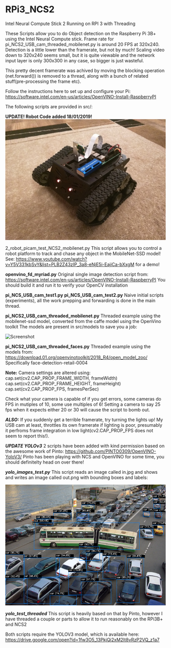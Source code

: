 # RPi3_NCS2
Intel Neural Compute Stick 2 Running on RPI 3 with Threading

These Scripts allow you to do Object detection on the Raspberry Pi 3B+ using the Intel Neural Compute stick.
Frame rate for pi_NCS2_USB_cam_threaded_mobilenet.py is around 20 FPS at 320x240. Detection is a little lower than the framerate, but not by much!
Scaling video down to 320x240 seems small, but it is quite viewable and the network input layer is only 300x300 in any case, so bigger is just wasteful.

This pretty decent framerate was achived by moving the blocking operation (net.forward()) is removed to a thread, along with a bunch of related stuff(pre-processing the frame etc).

Follow the instructions here to set up and configure your Pi:
https://software.intel.com/en-us/articles/OpenVINO-Install-RaspberryPI

The following scripts are provided in src/:

**UPDATE! Robot Code added 18/01/2019!**
![Screenshot](media/robot.jpg)

2_robot_picam_test_NCS2_mobilenet.py
This script allows you to control a robot platform to track and chase any object in the MobileNet-SSD model!
See: https://www.youtube.com/watch?v=Y5V331kbSvY&list=PLB2Z43zIP_3a8-eNjE5i-EajiCa-bXxgM for a demo!


**openvino_fd_myriad.py**
Original single image detection script from: https://software.intel.com/en-us/articles/OpenVINO-Install-RaspberryPI
You should build it and run it to verify your OpenCV installation

**pi_NCS_USB_cam_test1.py**
**pi_NCS_USB_cam_test2.py**
Naive initial scripts (experiments), all the work prepping and forwarding is done in the main thread.

**pi_NCS2_USB_cam_threaded_mobilenet.py**
Threaded example using the mobilenet-ssd model, converted from the caffe model using the OpenVino toolkit
The models are present in src/models to save you a job:

![Screenshot](media/mobilenetSSD.gif)

**pi_NCS2_USB_cam_threaded_faces.py**
Threaded example using the models from: https://download.01.org/openvinotoolkit/2018_R4/open_model_zoo/
Specifically face-detection-retail-0004

**Note:**
Camera settings are altered using:
cap.set(cv2.CAP_PROP_FRAME_WIDTH, frameWidth)
cap.set(cv2.CAP_PROP_FRAME_HEIGHT, frameHeight)
cap.set(cv2.CAP_PROP_FPS, framesPerSec)

Check what your camera is capable of if you get errors, some cameras do FPS in mutiples of 10, some use multiples of 6!
Setting a camera to say 25 fps when it expects either 20 or 30 will cause the script to bomb out.

***ALSO:***
If you suddenly get a terrible framerate, try turning the lights up! My USB cam at least, throttles its own framerate if lighting is poor, presumably it perfroms frame integration in low light(cv2.CAP_PROP_FPS does not seem to report this!).


***UPDATE YOLOv3***
2 scripts have been added with kind permission based on the awesome work of Pinto: https://github.com/PINTO0309/OpenVINO-YoloV3/
Pinto has been playing with NCS and OpenVINO for some time, you should definitelty head on over there!

***yolo_images_test.py***
This script reads an image called in.jpg and shows and writes an image called out.png with bounding boxes and labels:

![Screenshot](media/cars.png)

***yolo_test_threaded***
This script is heavily based on that by Pinto, however I have threaded a couple or parts to allow it to run reasonably on the RPi3B+ and NCS2

Both scripts require the YOLOV3 model, which is available here:
https://drive.google.com/open?id=1fw3O5_13PkjQj2xM2lt8vRzP2VQ_z1a7

